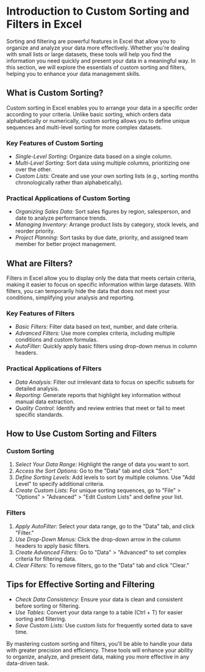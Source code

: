 # Introduction to Custom Sorting and Filters in Excel

Sorting and filtering are powerful features in Excel that allow you to organize and analyze your data more effectively. Whether you're dealing with small lists or large datasets, these tools will help you find the information you need quickly and present your data in a meaningful way. In this section, we will explore the essentials of custom sorting and filters, helping you to enhance your data management skills.

## What is Custom Sorting?

Custom sorting in Excel enables you to arrange your data in a specific order according to your criteria. Unlike basic sorting, which orders data alphabetically or numerically, custom sorting allows you to define unique sequences and multi-level sorting for more complex datasets.

### Key Features of Custom Sorting

- *Single-Level Sorting:* Organize data based on a single column.
- *Multi-Level Sorting:* Sort data using multiple columns, prioritizing one over the other.
- *Custom Lists:* Create and use your own sorting lists (e.g., sorting months chronologically rather than alphabetically).

### Practical Applications of Custom Sorting

- *Organizing Sales Data:* Sort sales figures by region, salesperson, and date to analyze performance trends.
- *Managing Inventory:* Arrange product lists by category, stock levels, and reorder priority.
- *Project Planning:* Sort tasks by due date, priority, and assigned team member for better project management.

## What are Filters?

Filters in Excel allow you to display only the data that meets certain criteria, making it easier to focus on specific information within large datasets. With filters, you can temporarily hide the data that does not meet your conditions, simplifying your analysis and reporting.

### Key Features of Filters

- *Basic Filters:* Filter data based on text, number, and date criteria.
- *Advanced Filters:* Use more complex criteria, including multiple conditions and custom formulas.
- *AutoFilter:* Quickly apply basic filters using drop-down menus in column headers.

### Practical Applications of Filters

- *Data Analysis:* Filter out irrelevant data to focus on specific subsets for detailed analysis.
- *Reporting:* Generate reports that highlight key information without manual data extraction.
- *Quality Control:* Identify and review entries that meet or fail to meet specific standards.

## How to Use Custom Sorting and Filters

### Custom Sorting

1. *Select Your Data Range:* Highlight the range of data you want to sort.
2. *Access the Sort Options:* Go to the "Data" tab and click "Sort."
3. *Define Sorting Levels:* Add levels to sort by multiple columns. Use "Add Level" to specify additional criteria.
4. *Create Custom Lists:* For unique sorting sequences, go to "File" > "Options" > "Advanced" > "Edit Custom Lists" and define your list.

### Filters

1. *Apply AutoFilter:* Select your data range, go to the "Data" tab, and click "Filter."
2. *Use Drop-Down Menus:* Click the drop-down arrow in the column headers to apply basic filters.
3. *Create Advanced Filters:* Go to "Data" > "Advanced" to set complex criteria for filtering data.
4. *Clear Filters:* To remove filters, go to the "Data" tab and click "Clear."

## Tips for Effective Sorting and Filtering

- *Check Data Consistency:* Ensure your data is clean and consistent before sorting or filtering.
- *Use Tables:* Convert your data range to a table (Ctrl + T) for easier sorting and filtering.
- *Save Custom Lists:* Use custom lists for frequently sorted data to save time.

By mastering custom sorting and filters, you'll be able to handle your data with greater precision and efficiency. These tools will enhance your ability to organize, analyze, and present data, making you more effective in any data-driven task.